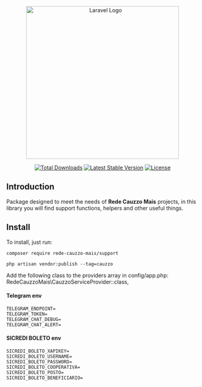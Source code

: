 
<p align="center">
<a href="https://cauzzomais.com.br" target="_blank"><img src="https://user-images.githubusercontent.com/38639869/231880956-dd849790-c4b4-4c57-80b0-66a21ed4748e.svg" width="400" alt="Laravel Logo"></a></p>

<p align="center">
<a href="https://packagist.org/packages/rede-cauzzo-mais/support"><img src="https://img.shields.io/packagist/dt/rede-cauzzo-mais/support" alt="Total Downloads"></a>
<a href="https://packagist.org/packages/rede-cauzzo-mais/support"><img src="https://img.shields.io/packagist/v/rede-cauzzo-mais/support" alt="Latest Stable Version"></a>
<a href="https://packagist.org/packages/rede-cauzzo-mais/support"><img src="https://img.shields.io/packagist/l/rede-cauzzo-mais/support" alt="License"></a>
</p>

## Introduction
Package designed to meet the needs of __Rede Cauzzo Mais__ projects, in this library you will find support functions, helpers and other useful things.

## Install
To install, just run:

    composer require rede-cauzzo-mais/support

    php artisan vendor:publish --tag=cauzzo

Add the following class to the providers array in config/app.php:
RedeCauzzoMais\CauzzoServiceProvider::class,

#### Telegram env
    TELEGRAM_ENDPOINT=
    TELEGRAM_TOKEN=
    TELEGRAM_CHAT_DEBUG=
    TELEGRAM_CHAT_ALERT=

#### SICREDI BOLETO env
    SICREDI_BOLETO_XAPIKEY=
    SICREDI_BOLETO_USERNAME=
    SICREDI_BOLETO_PASSWORD=
    SICREDI_BOLETO_COOPERATIVA=
    SICREDI_BOLETO_POSTO=
    SICREDI_BOLETO_BENEFICIARIO=

####
